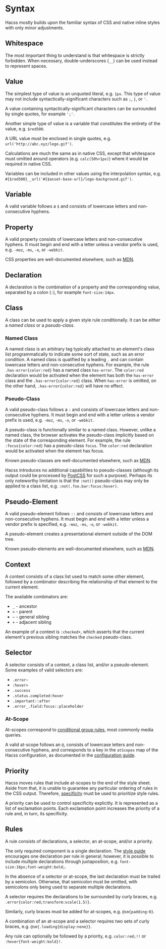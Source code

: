 # Syntax

Hacss mostly builds upon the familiar syntax of CSS and native inline styles
with only minor adjustments.

## Whitespace

The most important thing to understand is that whitespace is strictly forbidden.
When necessary, double-underscores (`__`) can be used instead to represent
spaces.

## Value

The simplest type of value is an unquoted literal, e.g. `1px`. This type of
value may not include syntactically-significant characters such as `;`, `}`, or
`'`.

A value containing syntactically-significant characters can be surrounded by
single quotes, for example `';'`.

Another simple type of value is a variable that constitutes the entirety of the
value, e.g. `$red500`.

A URL value must be enclosed in single quotes, e.g.
`url('http://abc.xyz/logo.gif')`.

Calculations are much the same as in native CSS, except that whitespace must
omitted around operators (e.g. `calc(50%+1px)`) where it would be required in
native CSS.

Variables can be included in other values using the interpolation syntax, e.g.
`#{$red500}__url('#{$asset-base-url}/logo-background.gif')`.


## Variable

A valid variable follows a `$` and consists of lowercase letters and
non-consecutive hyphens.

## Property

A valid property consists of lowercase letters and non-consecutive hyphens.
It must begin and end with a letter unless a vendor prefix is used, e.g. `-moz`,
`-ms`, `-o`, or `-webkit`.

CSS properties are well-documented elsewhere, such as
[MDN](https://developer.mozilla.org/en-US/docs/Web/CSS/CSS_Properties_Reference).

## Declaration

A declaration is the combination of a property and the corresponding value,
separated by a colon (`:`), for example `font-size:14px`.

## Class

A class can be used to apply a given style rule conditionally. It can be either
a _named class_ or a _pseudo-class_.

### Named Class

A named class is an arbitrary tag typically attached to an element's class list
programmatically to indicate some sort of state, such as an error condition.
A named class is qualified by a leading `.` and can contain lowercase letters
and non-consecutive hyphens. For example, the rule `.has-error{color:red}` has a
named class `has-error`. The `color:red` declaration would be activated when the
element has both the `has-error` class and the `.has-error{color:red}` class.
When `has-error` is omitted, on the other hand, `.has-error{color:red}` will
have no effect.

### Pseudo-Class

A valid pseudo-class follows a `:` and consists of lowercase letters and
non-consecutive hyphens. It must begin and end with a letter unless a vendor
prefix is used, e.g. `-moz`, `-ms`, `-o`, or `-webkit`.

A pseudo-class is functionally similar to a named class. However, unlike a named
class, the browser activates the pseudo-class implicitly based on the state of
the corresponding element. For example, the rule `:focus{color:red}` has a
pseudo-class `focus`. The `color:red` declaration would be activated when the
element has focus.

Known pseudo-classes are well-documented elsewhere, such as
[MDN](https://developer.mozilla.org/en-US/docs/Web/CSS/Pseudo-classes).

Hacss introduces no additional capabilities to pseudo-classes (although its
output could be processed by [PostCSS](https://postcss.org) for such a purpose).
Perhaps its only noteworthy limitation is that the `:not()` pseudo-class may
only be applied to a class list, e.g. `:not(.foo.bar:focus:hover)`.

## Pseudo-Element

A valid pseudo-element follows `::` and consists of lowercase letters and
non-consecutive hyphens. It must begin and end with a letter unless a vendor
prefix is specified, e.g. `-moz`, `-ms`, `-o`, or `-webkit`.

A pseudo-element creates a presentational element outside of the DOM tree.

Known pseudo-elements are well-documented elsewhere, such as
[MDN](https://developer.mozilla.org/en-US/docs/Web/CSS/Pseudo-elements).

## Context

A context consists of a class list used to match some other element, followed by
a combinator describing the relationship of that element to the current element.

The available combinators are:
* `_` - ancestor
* `>` - parent
* `~` - general sibling
* `+` - adjacent sibling

An example of a context is `:checked+`, which asserts that the current element's
previous sibling matches the `checked` pseudo-class.

## Selector

A selector consists of a context, a class list, and/or a pseudo-element. Some
examples of valid selectors are:

* `.error~`
* `:hover>`
* `.success`
* `.status.completed:hover`
* `.important::after`
* `.error_.field:focus::placeholder`

### At-Scope

At-scopes correspond to
[conditional group rules](https://developer.mozilla.org/en-US/docs/Web/CSS/At-rule#Conditional_group_rules),
most commonly media queries.

A valid at-scope follows an `@`, consists of lowercase letters and
non-consecutive hyphens, and corresponds to a key in the `atScopes` map of the
Hacss configuration, as documented in the
[configuration guide](configuration-guide.md).

## Priority

Hacss moves rules that include at-scopes to the end of the style sheet. Aside
from that, it is unable to guarantee any particular ordering of rules in the CSS
output. Therefore,
[specificity](https://developer.mozilla.org/en-US/docs/Web/CSS/Specificity) must
be used to prioritize style rules.

A priority can be used to control specificity explicitly. It is represented as a
list of exclamation points. Each exclamation point increases the priority of a
rule and, in turn, its specificity.

## Rules

A rule consists of declarations, a selector, an at-scope, and/or a priority.

The only required component is a single declaration. The
[style guide](style-guide.md) encourages one declaration per rule in general;
however, it is possible to include multiple declarations through juxtaposition,
e.g. `font-size:16px;font-weight:bold;`.

In the absence of a selector or at-scope, the last declaration must be trailed
by a semicolon. Otherwise, that semicolon must be omitted, with semicolons only
being used to separate multiple declarations.

A selector requires the declarations to be surrounded by curly braces, e.g.
`.error{color:red;transform:scale(1.5)}`.

Similarly, curly braces must be added for at-scopes, e.g. `@sm{padding:0}`.

A combination of an at-scope and a selector requires two sets of curly braces,
e.g. `@sm{.loading{display:none}}`.

Any rule can optionally be followed by a priority, e.g. `color:red;!!` or
`:hover{font-weight:bold}!`.
